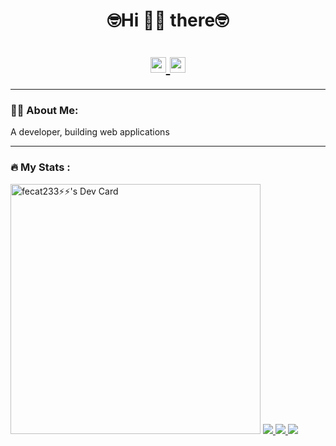 <div id="header" align="center">
   <h1>🤓Hi 🥝🍇 there🤓<h1/>
  <div id="badges">
    <a href="https://twitter.com/fecat233">
      <img src="https://img.shields.io/badge/Twitter-blue?style=for-the-badge&logo=twitter&logoColor=white" alt="Twitter Badge" height="25"/>
    </a>
    <a href="mailto:https://twitter.com/fecat233">
      <img src="https://img.shields.io/badge/-Email-green" alt="Email Badge" height="25"/>
    </a>
  </div>
</div>

---
### :man_technologist: About Me:
  A developer, building web applications
  
---
### :fire: My Stats :
  <div>
     <a href="https://app.daily.dev/fecat233"><img src="https://api.daily.dev/devcards/0e45a638cd434ca19176ba5d963069ac.png?r=wol" width="400" alt="fecat233⚡⚡'s Dev        Card"/></a>
    <a href="https://git.io/streak-statss">
      <img src="https://streak-stats.demolab.com?user=fecat233&theme=github-light&hide_border=true&border_radius=5&date_format=%5BY.%5Dn.j" />
    </a>
    <a href="https://github.com/anuraghazra/github-readme-stats">
      <img src="https://github-readme-stats.vercel.app/api?username=fecat233&show_icons=true&theme=Gradient" />
    </a>
    <a href="https://github.com/anuraghazra/github-readme-stats">
     <img src="https://github-readme-stats.vercel.app/api/top-langs/?username=fecat233&layout=compact" />
    </a>
  <div/>
